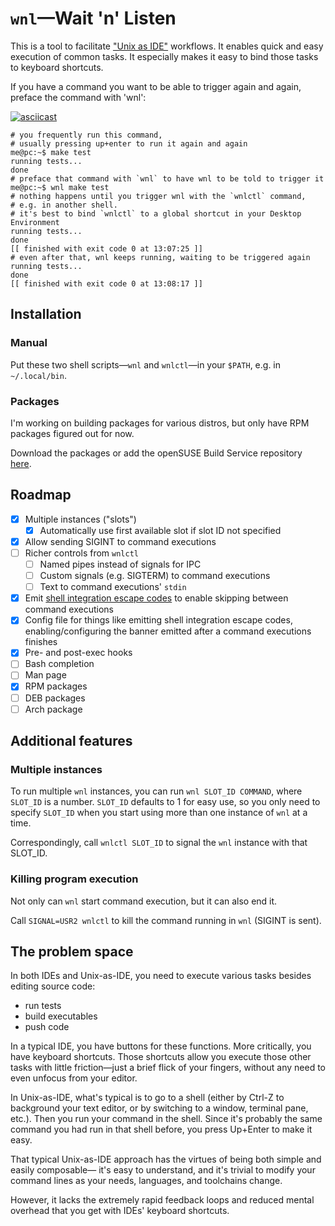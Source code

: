# `wnl`—Wait 'n' Listen

This is a tool to facilitate ["Unix as IDE"](https://blog.sanctum.geek.nz/series/unix-as-ide/) workflows.
It enables quick and easy execution of common tasks. It especially makes it easy to bind those tasks to keyboard shortcuts.

If you have a command you want to be able to trigger again and again, preface the command with 'wnl':

[![asciicast](https://asciinema.org/a/716085.svg)](https://asciinema.org/a/716085)

```console
# you frequently run this command,
# usually pressing up+enter to run it again and again
me@pc:~$ make test
running tests...
done
# preface that command with `wnl` to have wnl to be told to trigger it
me@pc:~$ wnl make test
# nothing happens until you trigger wnl with the `wnlctl` command,
# e.g. in another shell.
# it's best to bind `wnlctl` to a global shortcut in your Desktop Environment
running tests...
done
[[ finished with exit code 0 at 13:07:25 ]]
# even after that, wnl keeps running, waiting to be triggered again
running tests...
done
[[ finished with exit code 0 at 13:08:17 ]]
```

## Installation

### Manual

Put these two shell scripts—`wnl` and `wnlctl`—in your `$PATH`, e.g. in `~/.local/bin`.

### Packages

I'm working on building packages for various distros, but only have RPM packages figured out for now.

Download the packages or add the openSUSE Build Service repository [here](https://software.opensuse.org//download.html?project=home%3Ajcgl&package=wnl).

## Roadmap

- [X] Multiple instances ("slots")
  - [X] Automatically use first available slot if slot ID not specified
- [X] Allow sending SIGINT to command executions
- [ ] Richer controls from `wnlctl`
  - [ ] Named pipes instead of signals for IPC
  - [ ] Custom signals (e.g. SIGTERM) to command executions
  - [ ] Text to command executions' `stdin`
- [X] Emit [shell integration escape codes](https://sw.kovidgoyal.net/kitty/shell-integration/#notes-for-shell-developers) to enable skipping between command executions
- [X] Config file for things like emitting shell integration escape codes, enabling/configuring the banner emitted after a command executions finishes
- [X] Pre- and post-exec hooks
- [ ] Bash completion
- [ ] Man page
- [X] RPM packages
- [ ] DEB packages
- [ ] Arch package

## Additional features

### Multiple instances

To run multiple `wnl` instances, you can run `wnl SLOT_ID COMMAND`, where `SLOT_ID` is a number. `SLOT_ID` defaults to 1 for easy use, so you only need to specify `SLOT_ID` when you start using more than one instance of `wnl` at a time.

Correspondingly, call `wnlctl SLOT_ID` to signal the `wnl` instance with that SLOT_ID.

### Killing program execution

Not only can `wnl` start command execution, but it can also end it.

Call `SIGNAL=USR2 wnlctl` to kill the command running in `wnl` (SIGINT is sent).

## The problem space

In both IDEs and Unix-as-IDE, you need to execute various tasks besides editing source code:
- run tests
- build executables
- push code

In a typical IDE, you have buttons for these functions. More critically, you have keyboard shortcuts.
Those shortcuts allow you execute those other tasks with little friction—just a brief flick of your fingers, without any need to even unfocus from your editor.

In Unix-as-IDE, what's typical is to go to a shell
(either by Ctrl-Z to background your text editor, or by switching to a window, terminal pane, etc.).
Then you run your command in the shell. Since it's probably the same command you had run in that shell before, you press Up+Enter to make it easy.

That typical Unix-as-IDE approach has the virtues of being both simple and easily composable—
it's easy to understand, and it's trivial to modify your command lines as your needs, languages, and toolchains change.

However, it lacks the extremely rapid feedback loops and reduced mental overhead that you get with IDEs' keyboard shortcuts.
